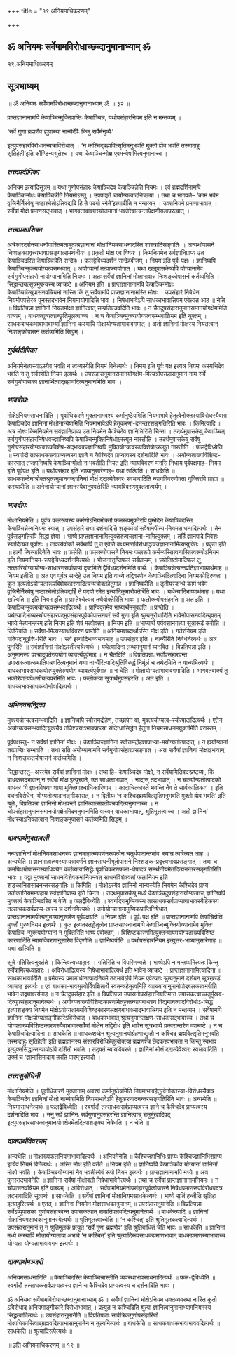 +++
title = "१९ अनियमाधिकरणम्"

+++


## ॐ अनियमः सर्वेषामविरोधाच्छब्दानुमानाभ्याम् ॐ

१९.अनियमाधिकरणम्

## **सूत्रभाष्यम्**

॥ ॐ अनियमः सर्वेषामविरोधाच्छब्दानुमानाभ्याम् ॐ ॥ ३२ ॥

प्राप्तज्ञानानामपि केषाञ्चिन्मुक्तिप्राप्तिः केषाञ्चिन्न, यथोपसंहारनियम इति न मन्तव्यम् ।

‘सर्वे गुणा ब्रह्मणैव ह्युपास्या नान्यैर्देवैः किमु सर्वैर्मनुष्यैः’

इत्युपसंहारविरोधादन्यत्राविरोधात् । ‘न कश्चिद्ब्रह्मवित्सृतिमनुभवति मुक्तो ह्येव भवति तस्मादाहुः सृतिहेती’इति कौण्डिन्यश्रुतेश्च । यथा केषाञ्चिन्मोक्ष एवमन्येषामित्यनुमानाच्च ।

### ***तत्त्वप्रदीपिका***

अनियम इत्यादिसूत्रम् ॥ यथा गुणोपसंहारः केषाञ्चिदेव केषाञ्चिन्नेति नियमः । एवं ब्रह्मदर्शिनामपि केषाञ्चिन्मोक्षः केषाञ्चिन्नेति नियमोऽस्तु । उपपद्यते चायोग्यत्वादनिच्छया । तथा च भागवते– ‘कामं भवेम वृजिनैर्निरयेषु नष्टाश्चेतोऽलिवद्यदि हि ते पदयो रमेते’इत्यादीति न मन्तव्यम् । उक्तनियमे प्रमाणाभावात् । सर्वेषां मोक्षे प्रमाणसद्भावात् । भागवतावाक्यस्योत्तमानां भक्तेरेवात्यन्तापेक्षणीयत्वपरत्वात् ।

### ***तत्त्वप्रकाशिका***

अत्रेश्वरदर्शनसाधनोपास्तिमतामुत्पन्नज्ञानानां मोक्षानियमसाधनादस्ति शास्त्रादिसङ्गतिः । अन्यथोपासने निःशङ्कप्रवृत्त्यभावप्रसङ्गात्समर्थनीयः । प्रकृतो मोक्ष एव विषयः । किमनियमेन सर्वज्ञानिप्राप्य उत केषाञ्चिदस्ति केषाञ्चिन्नेति सन्देहः । फलद्वैविध्यदर्शनं सन्देहबीजम् । नियम इति पूर्वः पक्षः । ज्ञानिष्वपि केषाञ्चिन्मुक्त्ययोग्यत्वसम्भवात् । अयोग्यानां तत्प्राप्त्ययोगात् । यथा खलूपासकेष्वपि योग्यानामेव सर्वगुणोपसंहारो नायोग्यानामिति नियमः । अतः सर्वेषां ज्ञानिनां मोक्षाभावान्न निःशङ्कोपासनं कर्तव्यमिति । सिद्धान्तयत्सूत्रमुपन्यस्य व्याचष्टे ॥ अनियम इति ॥ प्राप्तज्ञानानामपि केषाञ्चिन्मोक्षः केषाञ्चिन्नेत्युपासनवन्नियमो नास्ति किं तु सर्वेषामपि प्राप्तज्ञानानामस्ति मोक्षः । उपसंहारे निषेधेन नियमोपपत्तेरत्र पुनस्तदभावेन नियमायोगादिति भावः । निषेधाभावेऽपि साधकाभावान्नियम एवेत्यत आह ॥ नेति ॥ विप्रतिपन्ना ज्ञानिनो नियतमोक्षा ज्ञानित्वात् सम्प्रतिपन्नवदिति भावः । न चैतदुपसंहारानुमानसमानयोगक्षेममिति वाच्यम् । बाधकशून्यत्वाच्छ्रुतिमूलत्वाच्च । न च केषाञ्चिन्मुक्त्ययोग्यत्वसम्भवान्नियम इति युक्तम् । साधकबाधकभावाभावाभ्यां ज्ञानिनां कस्यापि मोक्षायोग्यताभावावगमात् । अतो ज्ञानिनां मोक्षस्य नियतत्वान् निःशङ्कोपासनं कर्तव्यमिति सिद्धम् ।

### ***गुर्वर्थदीपिका***

अनियमेनेत्यस्याऽस्यैव भवति न त्वन्यस्येति नियमं विनेत्यर्थः । निमय इति पूर्वः पक्ष इत्यत्र नियमः कस्यचिदेव भवति न तु सर्वस्येति नियम इत्यर्थः । उपसंहारानुमानसमानयोगक्षेम-मित्यत्रोपसंहारानुमानं नाम सर्वे सर्वगुणोपासका ज्ञानार्थित्वाद्ब्रह्मवदित्यनुमानमिति भावः ।

### ***भावबोधः***

मोक्षेऽनियमसाधनादिति । पूर्वाधिकरणे मुक्तानामवश्यं कर्मानुष्ठेयमिति नियमाभावे हेतुत्वेनोक्तस्याविरोधस्यैवात्र केषाञ्चिदेव ज्ञानिनां मोक्षोनान्येषामिति नियमाभावेऽपि हेतुकरणा-दनन्तरसङ्गतिरिति भावः । किमित्यादि ॥ अत्र मोक्षः किमनियमेन सर्वज्ञानिप्राप्य उत नियमेन कैश्चिदेव ज्ञानिभिरिति चिन्ता । तदर्थमुपासकेषु केषाञ्चित् सर्वगुणोपसंहारनिषेधवज्ज्ञानिष्वपि केषाञ्चिन्मुक्तिनिषेधोऽस्त्युत नास्तीति । तदर्थमुपासकेषु सर्वेषु गुणोपसंहारयोग्यत्वरूपविशेष-सद्भाववज्ज्ञानिष्वपि मुक्तियोग्यत्वरूपविशेषोऽस्त्युत नास्तीति । फलद्वैविध्येति ॥ स्वर्गादौ तत्साधकसर्वप्राप्यत्वस्य ज्ञाने च कैश्चिदेव प्राप्यत्वस्य दर्शनादिति भावः । अयोग्यताख्यविशिष्ट-कारणात् तज्ज्ञानिष्वपि केषाञ्चिन्मोक्षो न भवतीति नियत इति न्यायविवरणं मनसि निधाय पूर्वपक्षमाह– नियम इति पूर्वपक्ष इति ॥ यथोपसंहार इति भाष्यानुसारेणाह– यथा खल्विति ॥ साधकेति ॥ साधकशब्देनात्रोक्तश्रुत्यनुमानवज्ज्ञानिनां मोक्षं ददात्येवेश्वरः स्वभावादिति न्यायविवरणोक्ता युक्तिरपि ग्राह्या ॥ कस्यापीति ॥ अनेनायोग्यानां ज्ञानस्यैवानुपपत्तेरिति न्यायविवरणमुक्ततात्पर्यम् ।

### ***भावदीपः***

मोक्षानियमेति ॥ पूर्वत्र फलरूपस्य कर्मणोऽनियमोक्तौ फलरूपमुक्तेरपि पुम्भेदेन केषाञ्चिदस्ति केषाञ्चिन्नेत्यनियमः स्यात् । उपसंहारे तथा दर्शनादिति शङ्कायां सर्वेषामपीत्य-नियमसाधनादित्यर्थः । तेन पूर्वसङ्गतिरपि सिद्धा ज्ञेया । भाष्ये प्राप्तज्ञानानामित्युक्तेरुत्पन्नज्ञाना-नामित्युक्तम् । तर्हि ज्ञानपादे निवेशः स्यादित्यत पूर्वांशः । तावत्येवोक्ते सर्वथापि तु त एवेति वक्ष्यमाणविरोधादुत्पन्नज्ञानानामित्यप्युक्तिः ॥ प्रकृत इति ॥ हानौ त्वित्यादिनेति भावः ॥ फलेति ॥ फलरूपोपासने नियमः फलरूपे कर्मण्यस्तित्वनास्तित्वरूपोऽनियम इति नियमानियम-रूपद्वैविध्यदर्शनमित्यर्थः । भोजनात्तृप्तिफलं सर्वप्राप्यम् । ज्योतिष्टोमादिफलं तु तत्कारियोग्यायोग्य-साधारणसर्वाप्राप्यं दृष्टमिति द्वैविध्यदर्शनमिति वार्थः । केषाञ्चिन्नेत्यन्तप्रतिज्ञाभाष्यार्थमाह ॥ नियम इतीति ॥ अत एव पूर्वत्र सन्देहे उत नियम इति वाच्ये तद्विवरणेन केषाञ्चिदित्यादिना नियमकोटिरुक्ता । कुत इत्यतोऽयोग्यतारूपविशेषकारणादित्यन्यत्रोक्तहेतुमाह ॥ ज्ञानिष्वपीति ॥ तृतीयस्कन्धे कामं भवेम वृजिनैर्निरयेषु नष्टाश्चेतोऽलिवद्यर्हि ते पदयो रमेत इत्यादिकुमारोक्तेरिति भावः । यथेत्यादिभाष्यार्थमाह ॥ यथा खल्विति ॥ इति नियम इति ॥ प्राप्तेश्चेत्यत्र तथैवोक्तेरिति भावः । फलोक्त्योपसंहरति ॥ अत इति ॥ केषाञ्चिन्मुक्त्ययोग्यत्वसम्भवादित्यर्थः । प्राग्विवृतमेव भाष्यार्थमनुवदति ॥ प्राप्तेति ॥ यथेत्यादिभाष्यस्थोपसंहारपदमुपसंहारपूर्वकोपासनपरं सर्वे गुणा इति श्रुत्यनुरोधादिति भावेनोपासनवदित्युक्तम् । भाष्ये नेत्यनन्तरम् इति नियम इति शेषं मत्वोक्तम् ॥ नियम इति ॥ भाष्यार्थं पर्यवसानगत्या सूत्रारूढं करोति ॥ किन्त्विति ॥ सर्वेषा-मित्यस्यार्थविवरणं प्राप्तेति ॥ अनियमशब्दार्थोऽस्ति मोक्ष इति । गतेरनियम इति गतिपदानुवृत्ति-रिति भावः । सर्व इत्यादिभाष्यभावमाह ॥ उपसंहार इति ॥ नान्यैरिति निषेधेनेत्यर्थः ॥ अत्र पुनरिति ॥ सर्वज्ञानिनां मोक्षोऽस्तीत्यत्रेत्यर्थः । यथेत्यादिना लब्धमनुमानं व्यनक्ति ॥ विप्रतिपन्ना इति ॥ अनुमानस्य पश्चादुक्तेरुपयोगं व्यावर्त्यपूर्वमाह ॥ न चैतदिति ॥ विप्रतिपन्नाः सर्वोपसंहारवन्त उपासकत्वात्सम्प्रतिपन्नवदित्यनुमानं यथा नान्यैरित्यादिश्रुतिविरुद्धं निर्मूलं च तथेदमिति न वाच्यमित्यर्थः । बाधकाभावसाधकयोरप्युक्तेरुपयोगं व्यावर्त्यपूर्वमाह ॥ न चेति ॥ मोक्षायोग्यताभावावगमादिति ॥ भागवतवाक्यं तु भक्तेरेवात्यपेक्षणीयत्वपरमिति भावः । फलोक्त्या सूत्रार्थमुपसंहरति ॥ अत इति ॥ बाधकाभावसाधकयोर्भावादित्यर्थः ।

### ***अभिनवचन्द्रिका***

मुक्त्ययोग्यत्वसम्भवादिति ॥ ज्ञानिष्वपि स्वोत्तमद्रोहेण, तच्छापेन वा, मुक्त्ययोग्यत्व-स्योत्पादादित्यर्थः । एतेन अयोग्यत्वसम्भवादित्युक्त्यैव तन्निश्चयाऽभावप्राप्त्या संदिग्धासिद्धेन हेतुना नियमसाधनमयुक्तमिति परास्तम् ।

पूर्वपक्षस्तु– न सर्वेषां ज्ञानिनां मोक्षः । केषाञ्चिज्ज्ञानिनां स्वोत्तमद्रोहशापाभ्या-मयोग्यतोत्पादात् । न ह्ययोग्यानां तत्प्राप्तिः सम्भवति । तथा सति अयोग्यानामपि सर्वगुणोपसंहारप्रसङ्गात् । अतः सर्वेषां ज्ञानिनां मोक्षाऽभावान् न निःशङ्कतयोपासनं कर्तव्यमिति ।

सिद्धान्तस्तु– अस्त्येव सर्वेषां ज्ञानिनां मोक्षः । तथा हि– केषाञ्चिदेव मोक्षो, न सर्वेषामितिवदन्प्रष्टव्यः, किं बाधकसद्भावान् न सर्वेषां मोक्ष इत्युच्यते, उत साधकाभावात् । नाद्यस् तदभावात् । न चाऽयोग्यतोत्पादको बाधकः ‘ये ज्ञानविषयाः शापा मुक्तिगाश्चाधिकारिणाम् । कादाचित्कास्ते भवन्ति नैव ते सार्वकालिकाः’ । इति वचनविरोधेन, योग्यतोत्पादानङ्गीकारात् । न द्वितीयः ‘न कश्चिद्ब्रह्मवित्सृतिमनुभवति मुक्तो ह्येव भवति’ इति श्रुतेः, विप्रतिपन्ना ज्ञानिनो मोक्षवन्तो ज्ञानित्वात्संप्रतीपन्नवदित्यनुमानाच्च । न चोपसंहारानुमानसमानयोगक्षेममिदमनुमानमिति वाच्यम् बाधकाभावात्, श्रुतिमूलत्वाच्च । अतो ज्ञानिनां मोक्षस्याऽनियतत्वान् निःशङ्कमुपासनं कर्तव्यमिति सिद्धम् ।

### ***वाक्यार्थमुक्तावली***

नन्वज्ञानिनां मोक्षनियमसाधनस्य ज्ञानमाहात्म्यवर्णनरूपत्वेन चतुर्थपादान्तर्भावः स्यान्न त्वत्रेत्यत आह ॥ अन्यथेति ॥ ज्ञानमाहात्म्यस्याप्यत्रावर्णने ज्ञानसाधनीभूतोपासने निश्शङ्क-प्रवृत्त्यभावप्रसङ्गात् । तथा च कर्मापेक्षयोपासनस्याधिक्येन कर्तव्यत्वासिद्धेः पूर्वाधिकरणफला-क्षेपादत्र समर्थनीयमेतदित्यनन्तरसङ्गतिरिति भावः । यद्वा मुक्तानां साधनविशेषकर्मानियमवत् साधनविशेषवतां फलानियम इति शङ्कानिरासादनन्तरसङ्गतिः ॥ किमिति ॥ मोक्षोऽस्यैव ज्ञानिनो नान्यस्येति नियमेन कैश्चिदेव प्राप्य उतोक्तनियममपहाय सर्वज्ञानिप्राप्य इति चिन्ता । तदर्थमुपासकेषु मध्ये केषाञ्चिदुपसंहारायोग्यत्वाज् ज्ञानिष्वपि मुक्तत्वं केषाञ्चिदस्ति न वेति ॥ फलद्वैविध्येति ॥ स्वर्गादेरामुष्मिकस्य तत्साधकसर्वप्राप्यत्वाभावस्यैहिकस्य तत्साधकसर्वप्राप्य-त्वस्य च दर्शनमित्यर्थः । तमोयोग्यानामामुष्मिकप्राप्तिनिषेधात् प्राप्तज्ञानानामपीत्यणुभाष्यानुसारेण पूर्वपक्षयति ॥ नियम इति ॥ पूर्वः पक्ष इति ॥ प्राप्तज्ञानानामपि केषांचिन्नेति मुक्तौ पुरुषनियम इत्यर्थः । कुत इत्यतस्तद्धेतुत्वेन प्राप्तसाधनानामपि केषाञ्चिन्मुक्तियोग्यानामेव मुक्तिः केषाञ्चि-न्मुक्त्ययोग्यानां न मुक्तिरिति भाष्य एवोक्तम् । विशिष्टकारणमित्युक्तन्यायमयोग्यताख्यविशिष्ट-कारणादिति न्यायविवरणानुसारेण विवृणोति ॥ ज्ञानिष्वपीति ॥ यथोपसंहारनियम इत्युत्तर-भाष्यानुसारेणाह ॥ यथा खल्विति ॥

सूत्रे गतिरित्यनुवर्तते । किन्त्वित्यध्याहारः । गतिरिति च विपरिणम्यते । भाष्येऽपि न मन्तव्यमित्यतः किन्तु सर्वेषामित्यध्याहारः । अविरोधादित्यस्य निषेधाभावादित्यर्थ इति भावेन व्याचष्टे । प्राप्तज्ञानानामित्यादिना ॥ साधकाभावादिति ॥ प्रमेयस्य प्रमाणाधीनत्वादनियमे तदभावेऽपि नियम एवेत्यतः श्रुत्यनुमाने दर्शयन् सूत्रखण्डं व्याचष्ट इत्यर्थः । एवं बाधका-भावश्रुत्योर्विवक्षितार्थे स्वतन्त्रहेतुत्वमिति व्याख्यायानुमानोपोद्बलकत्वमपीति भावेन तद्व्यावर्त्यमाह ॥ न चैतदुपसंहार इति ॥ विप्रतिपन्ना उपासनोपसंहारनियतिमन्त उपासकत्वाच्चतुर्मुखव-दित्युपसंहारानुमानेत्यर्थः । अयोग्यताख्यविशिष्टकारणमित्युक्तन्यायबाधस्य विद्यमानत्वादविरोधोऽ-सिद्ध इत्याशङ्क्य नियमेन मोक्षेऽयोग्यताख्यविशिष्टकारणलक्षणबाधकसद्भावान्नियम इति न मन्तव्यम् । सर्वेषामपि ज्ञानिनां मोक्षयोग्यताङ्गीकारेऽविरोधात् । बाधकाभावात् श्रुत्यनुमानलक्षण-साधकसद्भावाच्च । तथा च योग्यताख्यविशिष्टकारणस्यैवाभावात्सर्वेषां मोक्षेन तद्विरोध इति भावेन सूत्रभाष्ये प्रकारान्तरेण व्याचष्टे । न च केषाञ्चिदित्यादिना ॥ साधकेति ॥ साधकशब्देन श्रुत्यनुमानयोर्ग्रहणाच्छ्रुतौ न कश्चिद् ब्रह्मवित्सृतिमनुभवति तस्मादाहुः सृतिहेती’ इति ब्रह्मज्ञानस्य संसारविरोधिहेतुत्वोक्त्या ब्रह्मणश्च छेदकस्वभावता न किन्तु स्वभाव इत्युक्तसिद्धान्तन्यायोऽपि दर्शितो भवति । तदुक्तं न्यायविवरणे । ज्ञानिनां मोक्षं ददात्येवेश्वरः स्वभावादिति ॥ उक्तं च ‘ज्ञानासिमादाय तरति पारम्’इत्यादौ ।

### ***तत्त्वसुबोधिनी***

मोक्षानियमेति ॥ पूर्वाधिकरणे मुक्तानाम् अवश्यं कर्मानुष्ठेयमिति नियमाभावहेतुत्वेनोक्तस्या-विरोधस्यैवात्र केषाञ्चिदेव ज्ञानिनां मोक्षो नान्येषामिति नियमाभावेऽपि हेतूकरणादनन्तरसङ्गतिरिति भावः ॥ अन्यथेति ॥ नियमासाधनेत्यर्थः ॥ फलद्वैविध्येति ॥ स्वर्गादौ तत्साधकसर्वप्राप्यत्वस्य ज्ञाने च कैश्चिदेव प्राप्यत्वस्य दर्शनादिति भावः । ननु सर्वे ज्ञानिनः सर्वगुणानुपसंहरन्ति ज्ञानित्वाच् चतुर्मुखादिवद् इत्युपसंहारसाधकानुमानयोगक्षेममेतदित्याशङ्क्य निषेधति । न चेति ॥

### ***वाक्यार्थविवरणम्***

अन्यथेति ॥ मोक्षाख्यफलनियमाभावादित्यर्थः ॥ अनियमेनेति ॥ कैश्चिज्ज्ञानिभिः प्राप्यः कैश्चिज्ज्ञानिभिरप्राप्य इत्येवं नियमं विनेत्यर्थः । अस्ति मोक्ष इति वर्तते ॥ नियम इति ॥ ज्ञानिष्वपि केषाञ्चिदेव योग्यानां ज्ञानिनां मोक्षो भवति । केषाञ्चिदयोग्यानां नैव भवतीत्येवं रूपो नियम इत्यर्थः । प्राप्तज्ञानानामपि मध्ये ॥ अत्र पुनस्तदभावेनेति ॥ ज्ञानिनां सर्वेषां मोक्षोक्तौ निषेधाभावेनेत्यर्थः । तथा च सर्वेषां प्राप्तज्ञानानामनियमः । न चोपासनवन्नियम इति वाच्यम् । अविरोधात् । सर्वेषामनियमेनोपसंहारपूर्वकोपासने निषेधप्रमाणरूपविरोधवदत्र तदभावादिति सूत्रार्थः ॥ साधकेति ॥ सर्वेषां ज्ञानिनां मोक्षानियमसाधकेत्यर्थः । भाष्ये सृतिं हन्तीति सृतिहा इत्याहुरित्यर्थः ॥ एतत् ॥ ज्ञानिनां नियमेन मोक्षसाधकानुमानम् ॥ उपसंहारानुमानेति ॥ विप्रतिपन्नाः सर्वेऽप्युपासका गुणोपसंहारवन्त उपासकत्वात् सम्प्रतिपन्नवदित्यनुमानेत्यर्थः ॥ बाधकेत्यादि ॥ ज्ञानिनां मोक्षानियमसाधकानुमानस्येत्यर्थः ॥ श्रुतिमूलत्वाच्चेति ॥ ‘न कश्चित्’ इति श्रुतिमूलकत्वादित्यर्थः । उपसंहारानुमानं तु न श्रुतिमूलकं प्रत्युत ‘सर्वे गुणा ब्रह्मणैव’ इति श्रुतिबाधितं चेति भावः ॥ साधकेति ॥ ज्ञानिनां मध्ये कस्यापि मोक्षायोग्यताया अभावे ‘न कश्चित्’ इति श्रुत्यादिरूपसाधकप्रमाणभावाद् बाधकप्रमाणस्याभावाच्च योग्यता योग्यताभावावगम इत्यर्थः ।

### ***वाक्यार्थमञ्जरी***

अनियमसाधनादिति ॥ केषाञ्चिदस्ति केषाञ्चिन्नास्तीति व्यवस्थाभावसाधनादित्यर्थः ॥ फल-द्वैविध्येति ॥ स्वर्गादौ तत्साधकसर्वप्राप्यत्वस्य ज्ञाने च कैश्चिदेव प्राप्यत्वस्य च दर्शनादिति भावः ।

ॐ अनियमः सर्वेषामविरोधाच्छब्दानुमानाभ्याम् ॐ ॥ सर्वेषां ज्ञानिनां मोक्षेऽनियम उक्तव्यवस्था नास्ति कुतो ऽविरोधाद् अनियमाङ्गीकारे विरोधाभावात् । प्रत्युत न कश्चिदिति श्रुत्या ज्ञानित्वानुमानाभ्यामनियमस्य सिद्धत्वादित्यर्थः ॥ उपसंहारानुमानेति ॥ विप्रतिपन्नाः सार्वत्रिकगुणोपसंहारिणो मोक्षाधिकारित्वाद्ब्रह्मवदित्याभासानुमानेन न तुल्यमित्यर्थः ॥ बाधकेति ॥ साधकबाधकभावाभाववदित्यर्थः ॥ साधकेति ॥ श्रुत्यादिरूपेत्यर्थः ॥

॥ इति अनियमाधिकरणम् ॥ १९ ॥



